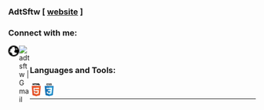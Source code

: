 ### AdtSftw [ [website] ]

### Connect with me:

[<img align="left" alt="adtsw.com" width="22px" src="https://raw.githubusercontent.com/iconic/open-iconic/master/svg/globe.svg" />][website]
[<img align="left" alt="adtsftw | Gmail" width="22px" src="https://cdn.jsdelivr.net/npm/simple-icons@v3/icons/gmail.svg" />][gmail]

<br />

### Languages and Tools:

<img align="left" alt="HTML5" width="26px" src="https://raw.githubusercontent.com/github/explore/80688e429a7d4ef2fca1e82350fe8e3517d3494d/topics/html/html.png" /> 
<img align="left" alt="CSS3" width="26px" src="https://raw.githubusercontent.com/github/explore/80688e429a7d4ef2fca1e82350fe8e3517d3494d/topics/css/css.png" />

<br />

---

[website]: https://adtsw.com
[gmail]: mailto:adtsftw@gmail.com
